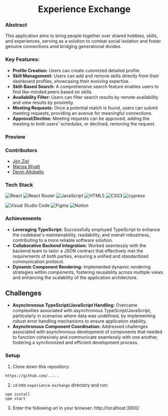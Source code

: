 <div align="center">

# Experience Exchange

</div>

### Abstract
This application aims to bring people together over shared hobbies, skills, and experiences, serving as a solution to combat social isolation and foster genuine connections amd bridging generational divides.

### Key Features:
- **Profile Creation:** Users can create cutomized detailed profile.
- **Skill Management:** Users can add and remove skills directly from their dashboard profiles, showcasing their evolving expertise.
- **Skill-Based Search:** A comprehensive search feature enables users to find like-minded peers based on skills.
- **Availability Filter:** Users can filter search results by remote availability and view results by proximity.
- **Meeting Requests:** Once a potential match is found, users can submit meeting requests, providing an avenue for meaningful connections.
- **Approval/Decline:** Meeting requests can be approved, adding the meeting to both users' schedules, or declined, removing the request.



### Preview

### Contributors
- [Jen Ziel](https://www.linkedin.com/in/jen-ziel-a02820278)
- [Marisa Wyatt](https://www.linkedin.com/in/marisarwyatt/)
- [Devin Altobello](https://www.linkedin.com/in/devin-altobello-2100036b/)



### Tech Stack

![React](https://img.shields.io/badge/react-%2320232a.svg?style=for-the-badge&logo=react&logoColor=%2361DAFB)
![React Router](https://img.shields.io/badge/React_Router-CA4245?style=for-the-badge&logo=react-router&logoColor=white)
![JavaScript](https://img.shields.io/badge/javascript-%23323330.svg?style=for-the-badge&logo=javascript&logoColor=%23F7DF1E)
![HTML5](https://img.shields.io/badge/html5-%23E34F26.svg?style=for-the-badge&logo=html5&logoColor=white) 
![CSS3](https://img.shields.io/badge/css3-%231572B6.svg?style=for-the-badge&logo=css3&logoColor=white)
![cypress](https://img.shields.io/badge/-cypress-%23E5E5E5?style=for-the-badge&logo=cypress&logoColor=058a5e)
</br>

![Visual Studio Code](https://img.shields.io/badge/Visual%20Studio%20Code-0078d7.svg?style=for-the-badge&logo=visual-studio-code&logoColor=white)
![Figma](https://img.shields.io/badge/figma-%23F24E1E.svg?style=for-the-badge&logo=figma&logoColor=white)
![Notion](https://img.shields.io/badge/Notion-%23000000.svg?style=for-the-badge&logo=notion&logoColor=white)

### Achievements

- **Leveraging TypeScript:** Successfully employed TypeScript to enhance the codebase's maintainability, readability, and overall robustness, contributing to a more reliable software solution.
- **Collaborative Backend Integration:** Worked seamlessly with the backend team to tailor a JSON contract that effectively met the requirements of both parties, ensuring a unified and standardized communication protocol.
- **Dynamic Component Rendering:** Implemented dynamic rendering strategies within components, fostering reusability across multiple views and enhancing the scalability of the application architecture.

## Challenges

- **Asynchronous TypeScript/JavaScript Handling:** Overcame complexities associated with asynchronous TypeScript/JavaScript, particularly in scenarios where data was undefined, by implementing robust error handling mechanisms to ensure application stability.
- **Asynchronous Component Coordination:** Addressed challenges associated with asynchronous development of components that needed to function cohesively and communicate seamlessly with one another, fostering a synchronized and efficient development process.

### Setup
1. Clone down this repository:
  ```
https://github.com/.....
  ```
2. `cd` into `experience-exchange` directory and run:
  ```
  npm install
  npm start
  ```
3. Enter the following url in your browser: http://localhost:3000/

